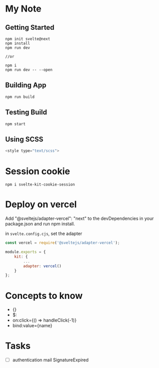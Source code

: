 # My Note

## Getting Started

```npm
npm init svelte@next
npm install
npm run dev

//or

npm i
npm run dev -- --open
```


## Building App

```npm
npm run build
```

## Testing Build

```npm
npm start
```

## Using SCSS
```javascript
<style type="text/scss">
```



# Session cookie
```npm
npm i svelte-kit-cookie-session
```

# Deploy on vercel

Add "@sveltejs/adapter-vercel": "next" to the devDependencies in your package.json and run npm install.

in `svelte.config.cjs`, set the adapter

```javascript
const vercel = require('@sveltejs/adapter-vercel');

module.exports = {
	kit: {
		...
		adapter: vercel()
	}
};
```

# Concepts to know

-   {}
-   $:
-   on:click={() => handleClick(-1)}
-   bind:value={name}

# Tasks

- [  ] authentication mail SignatureExpired
